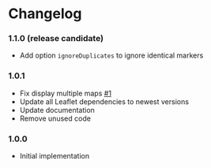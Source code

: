 # Changelog

### 1.1.0 (release candidate)

* Add option `ignoreDuplicates` to ignore identical markers

### 1.0.1

* Fix display multiple maps [#1](https://github.com/Xennis/awesome-cluster-map/issues/1)
* Update all Leaflet dependencies to newest versions
* Update documentation
* Remove unused code

### 1.0.0

* Initial implementation



